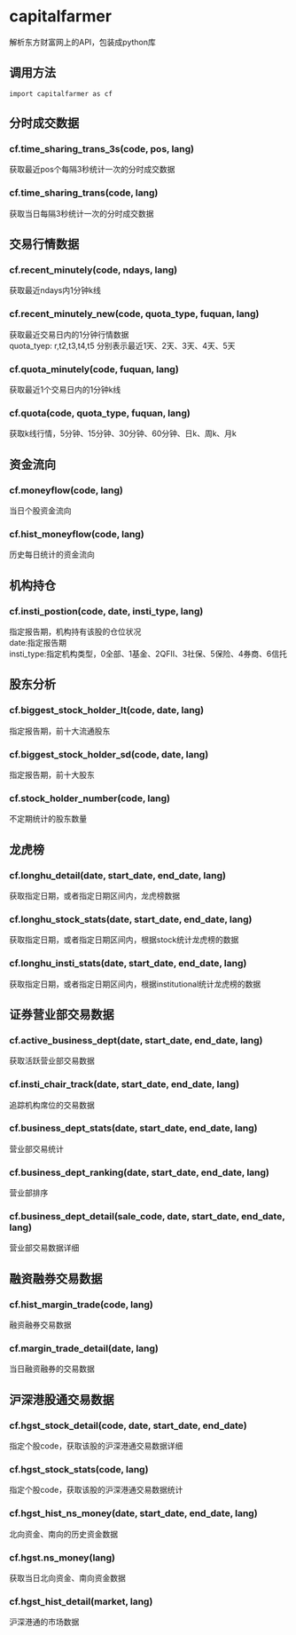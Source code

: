 # capitalfarmer
解析东方财富网上的API，包装成python库

## 调用方法
~~~
import capitalfarmer as cf
~~~

## 分时成交数据

### cf.time_sharing_trans_3s(code, pos, lang)
获取最近pos个每隔3秒统计一次的分时成交数据

### cf.time_sharing_trans(code, lang)
获取当日每隔3秒统计一次的分时成交数据

## 交易行情数据

### cf.recent_minutely(code, ndays, lang)
获取最近ndays内1分钟k线

### cf.recent_minutely_new(code, quota_type, fuquan, lang)
获取最近交易日内的1分钟行情数据  
quota_tyep: r,t2,t3,t4,t5 分别表示最近1天、2天、3天、4天、5天

### cf.quota_minutely(code, fuquan, lang)
获取最近1个交易日内的1分钟k线

### cf.quota(code, quota_type, fuquan, lang)
获取k线行情，5分钟、15分钟、30分钟、60分钟、日k、周k、月k

## 资金流向

### cf.moneyflow(code, lang)
当日个股资金流向

### cf.hist_moneyflow(code, lang)
历史每日统计的资金流向

## 机构持仓

### cf.insti_postion(code, date, insti_type, lang)
指定报告期，机构持有该股的仓位状况  
date:指定报告期  
insti_type:指定机构类型，0全部、1基金、2QFII、3社保、5保险、4券商、6信托

## 股东分析

### cf.biggest_stock_holder_lt(code, date, lang)
指定报告期，前十大流通股东

### cf.biggest_stock_holder_sd(code, date, lang)
指定报告期，前十大股东

### cf.stock_holder_number(code, lang)
不定期统计的股东数量

## 龙虎榜

### cf.longhu_detail(date, start_date, end_date, lang)
获取指定日期，或者指定日期区间内，龙虎榜数据

### cf.longhu_stock_stats(date, start_date, end_date, lang)
获取指定日期，或者指定日期区间内，根据stock统计龙虎榜的数据

### cf.longhu_insti_stats(date, start_date, end_date, lang)
获取指定日期，或者指定日期区间内，根据institutional统计龙虎榜的数据

## 证券营业部交易数据

### cf.active_business_dept(date, start_date, end_date, lang)
获取活跃营业部交易数据

### cf.insti_chair_track(date, start_date, end_date, lang)
追踪机构席位的交易数据

### cf.business_dept_stats(date, start_date, end_date, lang)
营业部交易统计

### cf.business_dept_ranking(date, start_date, end_date, lang)
营业部排序

### cf.business_dept_detail(sale_code, date, start_date, end_date, lang)
营业部交易数据详细

## 融资融券交易数据

### cf.hist_margin_trade(code, lang)
融资融券交易数据

### cf.margin_trade_detail(date, lang)
当日融资融券的交易数据

## 沪深港股通交易数据

### cf.hgst_stock_detail(code, date, start_date, end_date)
指定个股code，获取该股的沪深港通交易数据详细

### cf.hgst_stock_stats(code, lang)
指定个股code，获取该股的沪深港通交易数据统计

### cf.hgst_hist_ns_money(date, start_date, end_date, lang)
北向资金、南向的历史资金数据

### cf.hgst.ns_money(lang)
获取当日北向资金、南向资金数据

### cf.hgst_hist_detail(market, lang)
沪深港通的市场数据



